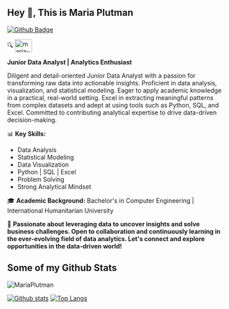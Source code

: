 ## Hey 👋, This is Maria Plutman
[![Github Badge](https://img.shields.io/badge/-MariaPlutman-grey?style=flat&logo=github&logoColor=white&link=https://github.com/MariaPlutman/)](https://www.github.com/MariaPlutman/) <p align='left'>🔍 
<a href="https://linkedin.com/in/maria-plutman-351aa6169" target="blank"><img align="center" src="https://raw.githubusercontent.com/rahuldkjain/github-profile-readme-generator/master/src/images/icons/Social/linked-in-alt.svg" alt="maria-plutman-351aa6169" height="30" width="40" /></a>

**Junior Data Analyst | Analytics Enthusiast**

Diligent and detail-oriented Junior Data Analyst with a passion for transforming raw data into actionable insights. Proficient in data analysis, visualization, and statistical modeling. Eager to apply academic knowledge in a practical, real-world setting. Excel in extracting meaningful patterns from complex datasets and adept at using tools such as Python, SQL, and Excel. Committed to contributing analytical expertise to drive data-driven decision-making.

📊 **Key Skills:**

*   Data Analysis
*   Statistical Modeling
*   Data Visualization
*   Python | SQL | Excel
*   Problem Solving
*   Strong Analytical Mindset

🎓 **Academic Background:** Bachelor's in Computer Engineering | International Humanitarian University

🚀 **Passionate about leveraging data to uncover insights and solve business challenges. Open to collaboration and continuously learning in the ever-evolving field of data analytics. Let's connect and explore opportunities in the data-driven world!**</p>
## Some of my Github Stats
<p align=left> <img src=https://komarev.com/ghpvc/?username=MariaPlutman alt=MariaPlutman /> </p>

[![Github stats](https://github-readme-stats.vercel.app/api?username=MariaPlutman&show_icons=true&include_all_commits=true)](https://github.com/MariaPlutman/github-readme-stats)
[![Top Langs](https://github-readme-stats.vercel.app/api/top-langs/?username=MariaPlutman&layout=compact)](https://github.com/MariaPlutman/github-readme-stats)


